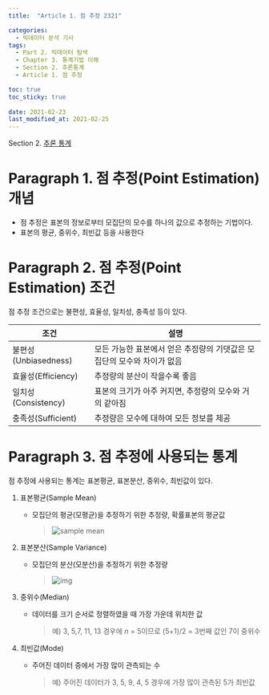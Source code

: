 ```yaml
---
title:  "Article 1. 점 추정 2321"

categories:
  - 빅데이터 분석 기사
tags: 
  - Part 2. 빅데이터 탐색
  - Chapter 3. 통계기법 이해
  - Section 2. 추론통계
  - Article 1. 점 추정

toc: true
toc_sticky: true
 
date: 2021-02-23
last_modified_at: 2021-02-25
---
```


Section 2. [추론 통계]()

# Paragraph 1. 점 추정(Point Estimation) 개념

- 점 추정은 표본의 정보로부터 모집단의 모수를 하나의 값으로 추정하는 기법이다.
- 표본의 평균, 중위수, 최빈값 등을 사용한다

# Paragraph 2. 점 추정(Point Estimation) 조건

점 추정 조건으로는 불편성, 효율성, 일치성, 충족성 등이 있다.

| 조건                 | 설명                                                         |
| -------------------- | ------------------------------------------------------------ |
| 불편성(Unbiasedness) | 모든 가능한 표본에서 얻은 추정량의 기댓값은 모집단의 모수와 차이가 없음 |
| 효율성(Efficiency)   | 추정량의 분산이 작을수록 좋음                                |
| 일치성(Consistency)  | 표본의 크기가 아주 커지면, 추정량의 모수와 거의 같아짐       |
| 충족성(Sufficient)   | 추정량은 모수에 대하여 모든 정보를 제공                      |



# Paragraph 3. 점 추정에 사용되는 통계

점 추정에 사용되는 통계는 표본평균, 표본분산, 중위수, 최빈값이 있다.

1. 표본평균(Sample Mean)

   - 모집단의 평균(모평균)을 추정하기 위한 추정량, 확률표본의 평균값

     > ![sample mean](https://postfiles.pstatic.net/MjAyMTAzMzBfMjQ1/MDAxNjE3MTAzMzYyMzYz.OQru9Jd7hauX_CnhbnizmL9XCN7cNVTqUjP97Cy-HV4g.fCY9TECxa56m6s3ZDs-CE-PeVAQq45DU5VU0T_uJnKYg.JPEG.leechardfeynman/SmartSelect_20210330-202220_Xodo_Docs.jpg?type=w1)

2. 표본분산(Sample Variance)

   - 모집단의 분산(모분산)을 추정하기 위한 추정량

     > ![img](https://postfiles.pstatic.net/MjAyMTAzMzBfMjM2/MDAxNjE3MTAzMzk5NDU3.cuJxxD9pM84ahjJYrW_rLxJsRyF4m8GhgpHZ4aB4OWQg.ijTRjGyediyNMVcHNt6NDJDsnfAORQC8Tt681GqCbPgg.JPEG.leechardfeynman/SmartSelect_20210330-202311_Xodo_Docs.jpg?type=w1)

3. 중위수(Median)

   - 데이터를 크기 순서로 정렬하였을 때 가장 가운데 위치한 값

     > 예) 3, 5,7, 11, 13 경우에 *n* = 5이므로 (5+1)/2 = 3번째 값인 7이 중위수

4. 최빈값(Mode)

   - 주어진 데이터 중에서 가장 많이 관측되는 수

     > 예) 주어진 데이터가 3, 5, 9, 4, 5 경우에 가장 많이 관측된 5가 최빈값
